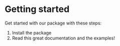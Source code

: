 # Getting started

Get started with our package with these steps:

1. Install the package
2. Read this great documentation and the examples!
